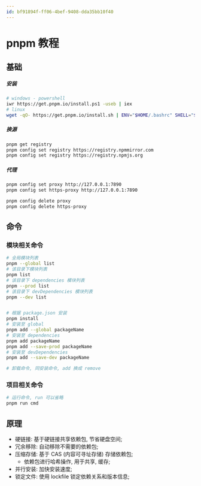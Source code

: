 ```yaml
---
id: bf91894f-ff06-4bef-9408-dda35bb10f40
---
```


# pnpm 教程

## 基础

##### 安装

```bash
# windows - powershell
iwr https://get.pnpm.io/install.ps1 -useb | iex
# linux
wget -qO- https://get.pnpm.io/install.sh | ENV="$HOME/.bashrc" SHELL="$(which bash)" bash -
```

##### 换源

```bash
pnpm get registry
pnpm config set registry https://registry.npmmirror.com
pnpm config set registry https://registry.npmjs.org
```

##### 代理

```bash
pnpm config set proxy http://127.0.0.1:7890
pnpm config set https-proxy http://127.0.0.1:7890

pnpm config delete proxy
pnpm config delete https-proxy
```

## 命令

### 模块相关命令

```bash
# 全局模块列表
pnpm --global list
# 该目录下模块列表
pnpm list
# 该目录下 dependencies 模块列表
pnpm --prod list
# 该目录下 devDependencies 模块列表
pnpm --dev list


# 根据 package.json 安装
pnpm install
# 安装至 global
pnpm add --global packageName
# 安装至 dependencies
pnpm add packageName
pnpm add --save-prod packageName
# 安装至 devDependencies
pnpm add --save-dev packageName

# 卸载命令, 同安装命令, add 换成 remove
```

### 项目相关命令

```bash
# 运行命令, run 可以省略
pnpm run cmd
```

## 原理

- 硬链接: 基于硬链接共享依赖包, 节省硬盘空间;
- 冗余移除: 自动移除不需要的依赖包;
- 压缩存储: 基于 CAS (内容可寻址存储) 存储依赖包;
  - 依赖包进行哈希操作, 用于共享, 缓存;
- 并行安装: 加快安装速度;
- 锁定文件: 使用 lockfile 锁定依赖关系和版本信息;
